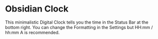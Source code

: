 # Obsidian Clock
This minimalistic Digital Clock tells you the time in the Status Bar at the bottom right. You can change the Formatting in the Settings but HH:mm / hh:mm A is recommended.
